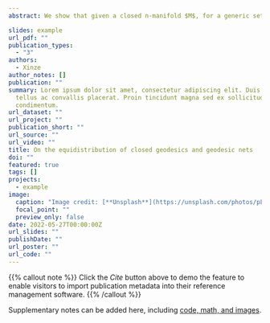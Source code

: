 ```yaml
---
abstract: We show that given a closed n-manifold $M$, for a generic set of Riemannian metrics $g$ on $M$ there exists a sequence of closed geodesics that are equidistributed in $M$ if $n=2$; and an equidistributed sequence of embedded stationary geodesic nets if $n=3$. One of the main tools that we use is the Weyl Law for the volume spectrum for $1$-cycles, proved by Liokumovich, Marques and Neves for $n=2$ and more recently by Guth and Liokumovich for $n=3$. We show that our proof of the equidistribution of geodesic nets can be generalized for any dimension $n≥2$ provided the Weyl Law for $1$-cycles in $n$-manifolds holds.

slides: example
url_pdf: ""
publication_types:
  - "3"
authors:
  - Xinze
author_notes: []
publication: ""
summary: Lorem ipsum dolor sit amet, consectetur adipiscing elit. Duis posuere
  tellus ac convallis placerat. Proin tincidunt magna sed ex sollicitudin
  condimentum.
url_dataset: ""
url_project: ""
publication_short: ""
url_source: ""
url_video: ""
title: On the equidistribution of closed geodesics and geodesic nets
doi: ""
featured: true
tags: []
projects:
  - example
image:
  caption: "Image credit: [**Unsplash**](https://unsplash.com/photos/pLCdAaMFLTE)"
  focal_point: ""
  preview_only: false
date: 2022-05-27T00:00:00Z
url_slides: ""
publishDate: ""
url_poster: ""
url_code: ""
---
```


{{% callout note %}}
Click the _Cite_ button above to demo the feature to enable visitors to import publication metadata into their reference management software.
{{% /callout %}}

Supplementary notes can be added here, including [code, math, and images](https://wowchemy.com/docs/writing-markdown-latex/).

